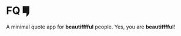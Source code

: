 # FQ       <img src="art/quote-icon-dark.png" align="center" width="18"/>
A minimal quote app for **beautifffful** people. Yes, you are **beautifffful**!

